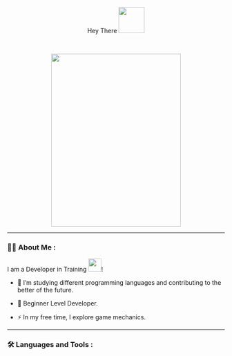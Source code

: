 <div align="center".
  <h1>
    Hey There
    <img src="https://media.giphy.com/media/hvRJCLFzcasrR4ia7z/giphy.gif" width="60px"/>
  </h1>
</div>

&nbsp; 

<div align="center">
  <img src="https://media.giphy.com/media/Xbn8ZbO95YeOJQtJz7/giphy.gif" width="300" height="400"/>
</div>

---

### :man_technologist: About Me :

I am a Developer in Training <img src="https://media.giphy.com/media/WUlplcMpOCEmTGBtBW/giphy.gif" width="30">!

- :telescope: I’m studying different programming languages and contributing to the better of the future.

- :seedling: Beginner Level Developer.

- :zap: In my free time, I explore game mechanics.

---

### :hammer_and_wrench: Languages and Tools :
<!--
**srstafion/srstafion** is a ✨ _special_ ✨ repository because its `README.md` (this file) appears on your GitHub profile.

Here are some ideas to get you started:

- 🔭 I’m currently working on ...
- 🌱 I’m currently learning ...
- 👯 I’m looking to collaborate on ...
- 🤔 I’m looking for help with ...
- 💬 Ask me about ...
- 📫 How to reach me: ...
- 😄 Pronouns: ...
- ⚡ Fun fact: ...
-->
